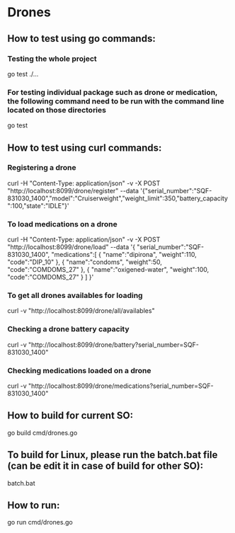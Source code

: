 # Drones

## How to test using go commands:

### Testing the whole project
go test ./...

### For testing individual package such as drone or medication, the following command need to be run with the command line located on those directories

go test

## How to test using curl commands:
### Registering a drone

curl -H "Content-Type: application/json" -v -X POST "http://localhost:8099/drone/register" --data '{"serial_number":"SQF-831030_1400","model":"Cruiserweight","weight_limit":350,"battery_capacity":100,"state":"IDLE"}'

### To load medications on a drone
curl -H "Content-Type: application/json" -v -X POST "http://localhost:8099/drone/load" --data '{
    "serial_number":"SQF-831030_1400",
    "medications":[
    {
        "name":"dipirona",
        "weight":110,
		"code":"DIP_10"
    },
    {
        "name":"condoms",
        "weight":50,
		"code":"COMDOMS_27"
    },
    {
        "name":"oxigened-water",
        "weight":100,
		"code":"COMDOMS_27"
    }
]
}'

### To get all drones availables for loading
curl -v "http://localhost:8099/drone/all/availables"
### Checking a drone battery capacity
curl -v "http://localhost:8099/drone/battery?serial_number=SQF-831030_1400"

### Checking medications loaded on a drone
curl -v "http://localhost:8099/drone/medications?serial_number=SQF-831030_1400"

## How to build for current SO:

go build cmd/drones.go

## To build for Linux, please run the batch.bat file (can be edit it in case of build for other SO):

batch.bat

## How to run:

go run cmd/drones.go